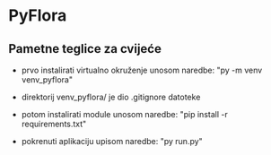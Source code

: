 # PyFlora
## Pametne teglice za cvijeće

- prvo instalirati virtualno okruženje unosom naredbe:
    "py -m venv venv_pyflora"

- direktorij venv_pyflora/ je dio .gitignore datoteke

- potom instalirati module unosom naredbe:
    "pip install -r requirements.txt"

- pokrenuti aplikaciju upisom naredbe: 
    "py run.py"





